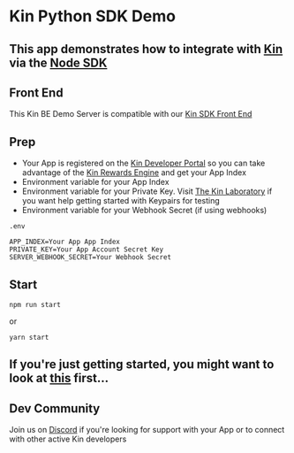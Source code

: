 # Kin Python SDK Demo


## This app demonstrates how to integrate with [Kin](https://developer.kin.org/) via the [Node SDK](https://github.com/kinecosystem/kin-python)



## Front End
This Kin BE Demo Server is compatible with our [Kin SDK Front End](https://github.com/kin-labs/kin-demo-web-sdk-and-server-fe)

## Prep
- Your App is registered on the [Kin Developer Portal](https://portal.kin.org/) so you can take advantage of the [Kin Rewards Engine](https://developer.kin.org/docs/the-kre-explained/) and get your App Index
- Environment variable for your App Index
- Environment variable for your Private Key. Visit [The Kin Laboratory](https://laboratory.kin.org/home) if you want help getting started with Keypairs for testing
- Environment variable for your Webhook Secret (if using webhooks)

`.env`

```
APP_INDEX=Your App App Index
PRIVATE_KEY=Your App Account Secret Key
SERVER_WEBHOOK_SECRET=Your Webhook Secret
```

## Start

```
npm run start
```

or

```
yarn start
```
## If you're just getting started, you might want to look at [this](https://developer.kin.org/tutorials/#getting-started) first...

## Dev Community
Join us on [Discord](https://discord.com/invite/kdRyUNmHDn) if you're looking for support with your App or to connect with other active Kin developers